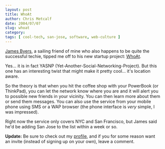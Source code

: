 ```yaml
---
layout: post
title: WhoAt
author: Chris Metcalf
date: 2004/07/07
slug: whoat
category: 
tags: [ cool-tech, san-jose, software, web-culture ]
---
```


<a href="http://jbyers.com/">James Byers</a>, a sailing friend of mine who also happens to be quite the successful techie, tipped me off to his new startup project: <a href="http://www.whoat.com">WhoAt</a>.

Yes... it is in fact YASNP (Yet-Another-Social-Networking-Project). But this one has an interesting twist that might make it pretty cool... it's location aware.

So the theory is that when you hit the coffee shop with your PowerBook (or ThinkPad), you can let the network know where you are and it will alert you to possible new friends in your vicinity. You can then learn more about them or send them messages. You can also use the service from your mobile phone using SMS or a WAP browser (the phone interface is <em>very</em> simple, I was impressed).

Right now the service only covers NYC and San Francisco, but James said he'd be adding San Jose to the list within a week or so.

<strong class="alert">Update:</strong> Be sure to check out my <a href="http://www.whoat.com/go/u/chrismetcalf/">profile</a>, and if you for some reason want an invite (instead of signing up on your own), leave a comment.
